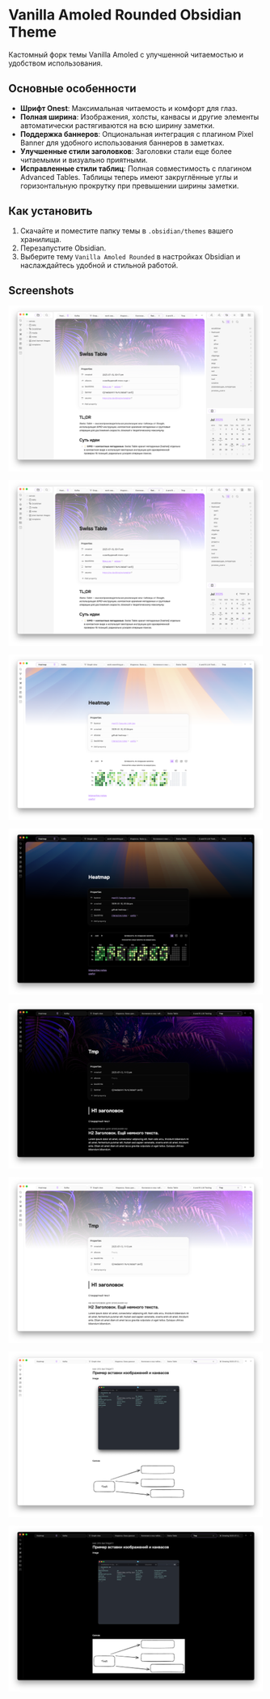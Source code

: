 # Vanilla Amoled Rounded Obsidian Theme

Кастомный форк темы Vanilla Amoled с улучшенной читаемостью и удобством использования.

## Основные особенности

* **Шрифт Onest**: Максимальная читаемость и комфорт для глаз.
* **Полная ширина**: Изображения, холсты, канвасы и другие элементы автоматически растягиваются на всю ширину заметки.
* **Поддержка баннеров**: Опциональная интеграция с плагином Pixel Banner для удобного использования баннеров в заметках.
* **Улучшенные стили заголовков**: Заголовки стали еще более читаемыми и визуально приятными.
* **Исправленные стили таблиц**: Полная совместимость с плагином Advanced Tables. Таблицы теперь имеют закруглённые углы и горизонтальную прокрутку при превышении ширины заметки.

## Как установить

1. Скачайте и поместите папку темы в `.obsidian/themes` вашего хранилища.
2. Перезапустите Obsidian.
3. Выберите тему `Vanilla Amoled Rounded` в настройках Obsidian и наслаждайтесь удобной и стильной работой.

## Screenshots

![img.png](ReadmeSources/img.png)

![img.png](ReadmeSources/img.png)

![img_1.png](ReadmeSources/img_1.png)

![img_2.png](ReadmeSources/img_2.png)

![img_3.png](ReadmeSources/img_3.png)

![img_4.png](ReadmeSources/img_4.png)

![img_5.png](ReadmeSources/img_5.png)

![img_6.png](ReadmeSources/img_6.png)